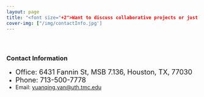 ```yaml
---
layout: page
title: "<font size="+2">Want to discuss collaborative projects or just want to say hi? Find my contact information as belows:</font>"
cover-img: ["/img/contactInfo.jpg']
---
```

#### <br/>
### Contact Information
* <font size="+1">Office: 6431 Fannin St, MSB 7.136, Houston, TX, 77030</font>
* <font size="+1">Phone: 713-500-7778</font>
* Email: [yuanqing.yan@uth.tmc.edu](mailto:yuanqing.yan@uth.tmc.edu)
